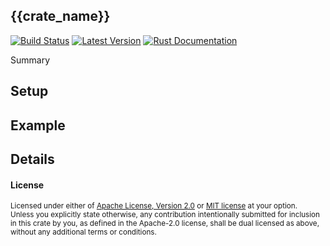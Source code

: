 ## {{crate_name}}

[![Build Status][actions-badge]][actions-url]
[![Latest Version][version-badge]][version-url]
[![Rust Documentation]()]()

[actions-badge]: https://github.com/yaahc/{{crate_name}}/workflows/Continuous%20integration/badge.svg
[actions-url]: https://github.com/yaahc/{{crate_name}}/actions?query=workflow%3A%22Continuous+integration%22
[version-badge]: https://img.shields.io/crates/v/{{crate_name}}.svg
[version-url]: https://crates.io/crates/{{crate_name}}
[docs-badge]: https://img.shields.io/badge/docs-latest-blue.svg
[docs-url]: https://docs.rs/{{crate_name}}

Summary

## Setup

## Example

## Details

#### License

<sup>
Licensed under either of <a href="LICENSE-APACHE">Apache License, Version
2.0</a> or <a href="LICENSE-MIT">MIT license</a> at your option.
</sup>

<br>

<sub>
Unless you explicitly state otherwise, any contribution intentionally submitted
for inclusion in this crate by you, as defined in the Apache-2.0 license, shall
be dual licensed as above, without any additional terms or conditions.
</sub>

